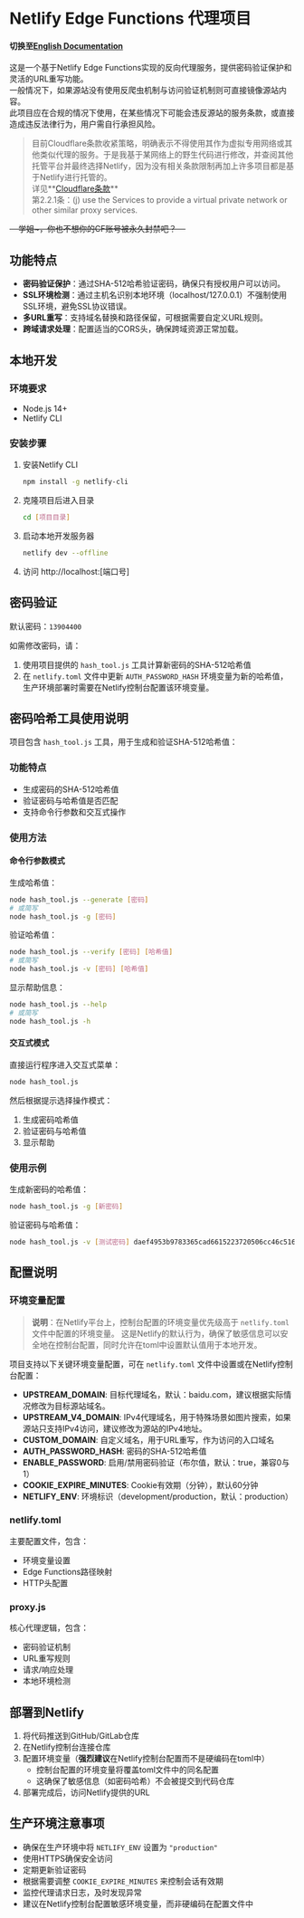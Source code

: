 # Netlify Edge Functions 代理项目

#### 切换至[English Documentation](README_EN.md)

这是一个基于Netlify Edge Functions实现的反向代理服务，提供密码验证保护和灵活的URL重写功能。
<br>一般情况下，如果源站没有使用反爬虫机制与访问验证机制则可直接镜像源站内容。
<br>此项目应在合规的情况下使用，在某些情况下可能会违反源站的服务条款，或直接造成违反法律行为，用户需自行承担风险。

>目前Cloudflare条款收紧策略，明确表示不得使用其作为虚拟专用网络或其他类似代理的服务。于是我基于某网络上的野生代码进行修改，并查阅其他托管平台并最终选择Netlify，因为没有相关条款限制再加上许多项目都是基于Netlify进行托管的。
<br>详见**[Cloudflare条款](https://www.cloudflare-cn.com/terms/)**
<br>第2.2.1条：(j) use the Services to provide a virtual private network or other similar proxy services.

~~&nbsp;&nbsp;&nbsp;&nbsp;学姐~，你也不想你的CF账号被永久封禁吧？&nbsp;&nbsp;&nbsp;&nbsp;~~

## 功能特点

- **密码验证保护**：通过SHA-512哈希验证密码，确保只有授权用户可以访问。
- **SSL环境检测**：通过主机名识别本地环境（localhost/127.0.0.1）不强制使用SSL环境，避免SSL协议错误。
- **多URL重写**：支持域名替换和路径保留，可根据需要自定义URL规则。
- **跨域请求处理**：配置适当的CORS头，确保跨域资源正常加载。

## 本地开发

### 环境要求

- Node.js 14+
- Netlify CLI

### 安装步骤

1. 安装Netlify CLI
   ```bash
   npm install -g netlify-cli
   ```

2. 克隆项目后进入目录
   ```bash
   cd [项目目录]
   ```

3. 启动本地开发服务器
   ```bash
   netlify dev --offline
   ```

4. 访问 http://localhost:[端口号]

## 密码验证

默认密码：`13904400`

如需修改密码，请：
1. 使用项目提供的 `hash_tool.js` 工具计算新密码的SHA-512哈希值
2. 在 `netlify.toml` 文件中更新 `AUTH_PASSWORD_HASH` 环境变量为新的哈希值，生产环境部署时需要在Netlify控制台配置该环境变量。

## 密码哈希工具使用说明

项目包含 `hash_tool.js` 工具，用于生成和验证SHA-512哈希值：

### 功能特点
- 生成密码的SHA-512哈希值
- 验证密码与哈希值是否匹配
- 支持命令行参数和交互式操作

### 使用方法

#### 命令行参数模式

生成哈希值：
```bash
node hash_tool.js --generate [密码]
# 或简写
node hash_tool.js -g [密码]
```

验证哈希值：
```bash
node hash_tool.js --verify [密码] [哈希值]
# 或简写
node hash_tool.js -v [密码] [哈希值]
```

显示帮助信息：
```bash
node hash_tool.js --help
# 或简写
node hash_tool.js -h
```

#### 交互式模式

直接运行程序进入交互式菜单：
```bash
node hash_tool.js
```

然后根据提示选择操作模式：
1. 生成密码哈希值
2. 验证密码与哈希值
3. 显示帮助

### 使用示例

生成新密码的哈希值：
```bash
node hash_tool.js -g [新密码]
```

验证密码与哈希值：
```bash
node hash_tool.js -v [测试密码] daef4953b9783365cad6615223720506cc46c5167cd16ab500fa597aa08ff964eb24fb19687f34d7665f778fcb6c5358fc0a5b81e1662cf90f73a2671c53f991
```

## 配置说明

### 环境变量配置

> **说明**：在Netlify平台上，控制台配置的环境变量优先级高于 `netlify.toml` 文件中配置的环境变量。
> 这是Netlify的默认行为，确保了敏感信息可以安全地在控制台配置，同时允许在toml中设置默认值用于本地开发。

项目支持以下关键环境变量配置，可在 `netlify.toml` 文件中设置或在Netlify控制台配置：

- **UPSTREAM_DOMAIN**: 目标代理域名，默认：baidu.com，建议根据实际情况修改为目标源站域名。
- **UPSTREAM_V4_DOMAIN**: IPv4代理域名，用于特殊场景如图片搜索，如果源站只支持IPv4访问，建议修改为源站的IPv4地址。
- **CUSTOM_DOMAIN**: 自定义域名，用于URL重写，作为访问的入口域名
- **AUTH_PASSWORD_HASH**: 密码的SHA-512哈希值
- **ENABLE_PASSWORD**: 启用/禁用密码验证（布尔值，默认：true，兼容0与1）
- **COOKIE_EXPIRE_MINUTES**: Cookie有效期（分钟），默认60分钟
- **NETLIFY_ENV**: 环境标识（development/production，默认：production）

### netlify.toml

主要配置文件，包含：
- 环境变量设置
- Edge Functions路径映射
- HTTP头配置

### proxy.js

核心代理逻辑，包含：
- 密码验证机制
- URL重写规则
- 请求/响应处理
- 本地环境检测

## 部署到Netlify

1. 将代码推送到GitHub/GitLab仓库
2. 在Netlify控制台连接仓库
3. 配置环境变量（**强烈建议**在Netlify控制台配置而不是硬编码在toml中）
   - 控制台配置的环境变量将覆盖toml文件中的同名配置
   - 这确保了敏感信息（如密码哈希）不会被提交到代码仓库
4. 部署完成后，访问Netlify提供的URL

## 生产环境注意事项

- 确保在生产环境中将 `NETLIFY_ENV` 设置为 `"production"`
- 使用HTTPS确保安全访问
- 定期更新验证密码
- 根据需要调整 `COOKIE_EXPIRE_MINUTES` 来控制会话有效期
- 监控代理请求日志，及时发现异常
- 建议在Netlify控制台配置敏感环境变量，而非硬编码在配置文件中
